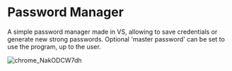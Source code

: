 # Password Manager

A simple password manager made in VS, allowing to save credentials or generate new strong passwords. Optional 'master password' can be set to use the program, up to the user.

![chrome_NakODCW7dh](https://user-images.githubusercontent.com/98032843/157570505-bc5170c4-681b-44d2-aea0-a608bb68d50a.gif)
